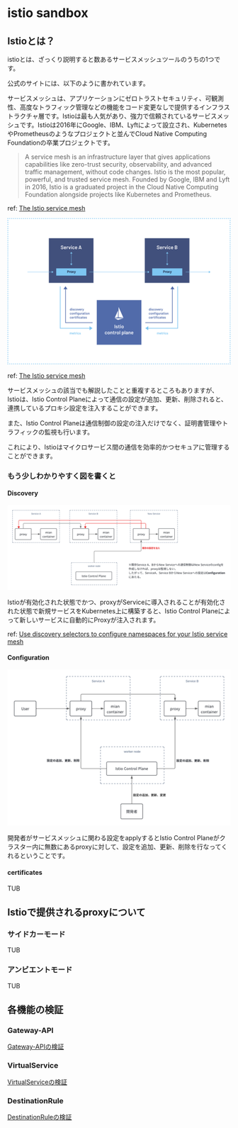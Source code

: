# istio sandbox

## Istioとは？

istioとは、ざっくり説明すると数あるサービスメッシュツールのうちの1つです。

公式のサイトには、以下のように書かれています。

サービスメッシュは、アプリケーションにゼロトラストセキュリティ、可観測性、高度なトラフィック管理などの機能をコード変更なしで提供するインフラストラクチャ層です。Istioは最も人気があり、強力で信頼されているサービスメッシュです。Istioは2016年にGoogle、IBM、Lyftによって設立され、KubernetesやPrometheusのようなプロジェクトと並んでCloud Native Computing Foundationの卒業プロジェクトです。

> A service mesh is an infrastructure layer that gives applications capabilities like zero-trust security, observability, and advanced traffic management, without code changes. Istio is the most popular, powerful, and trusted service mesh. Founded by Google, IBM and Lyft in 2016, Istio is a graduated project in the Cloud Native Computing Foundation alongside projects like Kubernetes and Prometheus.

ref: [The Istio service mesh](https://istio.io/latest/about/service-mesh/#what-is-istio)

![Istioの構成](../image/4.svg)

ref: [The Istio service mesh](https://istio.io/latest/about/service-mesh/)

サービスメッシュの該当でも解説したことと重複するところもありますが、
Istioは、Istio Control Planeによって通信の設定が追加、更新、削除されると、連携しているプロキシ設定を注入することができます。

また、Istio Control Planeは通信制御の設定の注入だけでなく、証明書管理やトラフィックの監視も行います。

これにより、Istioはマイクロサービス間の通信を効率的かつセキュアに管理することができます。

### もう少しわかりやすく図を書くと

#### Discovery

![Discovery](../image/5.png)

Istioが有効化された状態でかつ、proxyがServiceに導入されることが有効化された状態で新規サービスをKubernetes上に構築すると、Istio Control Planeによって新しいサービスに自動的にProxyが注入されます。

ref: [Use discovery selectors to configure namespaces for your Istio service mesh](https://istio.io/latest/blog/2021/discovery-selectors/)

#### Configuration

![Configuration](../image/6.png)

開発者がサービスメッシュに関わる設定をapplyするとIstio Control Planeがクラスター内に無数にあるproxyに対して、設定を追加、更新、削除を行なってくれるということです。

#### certificates

TUB

## Istioで提供されるproxyについて

### サイドカーモード

TUB

### アンビエントモード

TUB

## 各機能の検証

### Gateway-API

[Gateway-APIの検証](./VirtualService/README.md)

### VirtualService

[VirtualServiceの検証](./VirtualService/README.md)

### DestinationRule

[DestinationRuleの検証](./DestinationRule/README.md)
